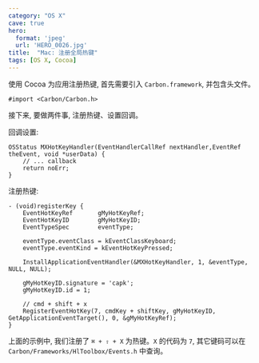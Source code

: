 ```yaml
---
category: "OS X"
cave: true
hero:
  format: 'jpeg'
  url: 'HERO_0026.jpg'
title:  "Mac: 注册全局热键"
tags: [OS X, Cocoa]
---
```

使用 Cocoa 为应用注册热键, 首先需要引入 `Carbon.framework`, 并包含头文件。

```objc
#import <Carbon/Carbon.h>
```

接下来, 要做两件事, 注册热键、设置回调。

回调设置:

```objc
OSStatus MXHotKeyHandler(EventHandlerCallRef nextHandler,EventRef theEvent, void *userData) {
    // ... callback
    return noErr;
}
```

注册热键:

```objc
- (void)registerKey {
    EventHotKeyRef       gMyHotKeyRef;
    EventHotKeyID        gMyHotKeyID;
    EventTypeSpec        eventType;

    eventType.eventClass = kEventClassKeyboard;
    eventType.eventKind = kEventHotKeyPressed;

    InstallApplicationEventHandler(&MXHotKeyHandler, 1, &eventType, NULL, NULL);

    gMyHotKeyID.signature = 'capk';
    gMyHotKeyID.id = 1;

    // cmd + shift + x
    RegisterEventHotKey(7, cmdKey + shiftKey, gMyHotKeyID, GetApplicationEventTarget(), 0, &gMyHotKeyRef);
}
```

上面的示例中, 我们注册了 `⌘ + ⇧ + X` 为热键。`X` 的代码为 `7`, 其它键码可以在 `Carbon/Frameworks/HlToolbox/Events.h` 中查询。
